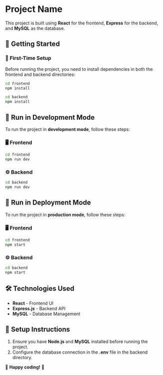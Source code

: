 # Project Name

This project is built using **React** for the frontend, **Express** for the backend, and **MySQL** as the database.

## 🚀 Getting Started

### 🔹 First-Time Setup
Before running the project, you need to install dependencies in both the frontend and backend directories:

```sh
cd frontend
npm install
```

```sh
cd backend
npm install
```

## 🔧 Run in Development Mode
To run the project in **development mode**, follow these steps:

### 🖥️ Frontend
```sh
cd frontend
npm run dev
```

### ⚙️ Backend
```sh
cd backend
npm run dev
```

## 🚀 Run in Deployment Mode
To run the project in **production mode**, follow these steps:

### 🖥️ Frontend
```sh
cd frontend
npm start
```

### ⚙️ Backend
```sh
cd backend
npm start
```

## 🛠 Technologies Used
- **React** - Frontend UI
- **Express.js** - Backend API
- **MySQL** - Database Management

## 📌 Setup Instructions
1. Ensure you have **Node.js** and **MySQL** installed before running the project.
2. Configure the database connection in the **.env** file in the backend directory.

📢 **Happy coding!** 🚀

